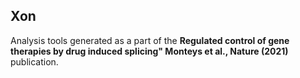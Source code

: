 ## Xon
Analysis tools generated as a part of the **Regulated control of gene therapies by drug induced splicing" Monteys et al., Nature (2021)** publication.
